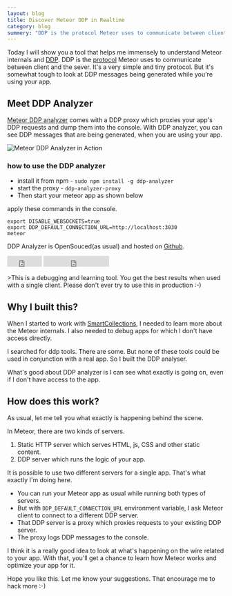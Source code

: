 ```yaml
---
layout: blog
title: Discover Meteor DDP in Realtime
category: blog
summery: "DDP is the protocol Meteor uses to communicate between clients and the server. With the good knowledge of DDP, you can optimise your app for meteor better. I'll show you a tool which will helps you a lot in this process."
---
```


Today I will show you a tool that helps me immensely to understand Meteor internals and [DDP](http://www.meteor.com/blog/2012/03/21/introducing-ddp). 
DDP is the [protocol](http://goo.gl/4N7HrM) Meteor uses to communicate between client and the sever. It's a very simple and tiny protocol. But it's somewhat tough to look at DDP messages being generated while you're using your app. 

## Meet DDP Analyzer
[Meteor DDP analyzer](https://github.com/arunoda/meteor-ddp-analyzer) comes with a DDP proxy which proxies your app's DDP requests and dump them into the console. 
With DDP analyzer, you can see DDP messages that are being generated, when you are using your app.

![Meteor DDP Analyzer in Action](http://i.imgur.com/MiuNxPV.png)

### how to use the DDP analyzer

* install it from npm - `sudo npm install -g ddp-analyzer`
* start the proxy - `ddp-analyzer-proxy`
* Then start your meteor app as shown below

apply these commands in the console.

    export DISABLE_WEBSOCKETS=true
    export DDP_DEFAULT_CONNECTION_URL=http://localhost:3030
    meteor

DDP Analyzer is OpenSouced(as usual) and hosted on [Github](https://github.com/arunoda/meteor-ddp-analyzer).

<iframe src="http://ghbtns.com/github-btn.html?user=arunoda&amp;repo=meteor-ddp-analyzer&amp;type=watch&amp;count=true&amp;size=small" allowtransparency="true" frameborder="0" scrolling="0" width="80px" height="25px">
</iframe>
<iframe src="http://ghbtns.com/github-btn.html?user=arunoda&amp;repo=meteor-ddp-analyzer&amp;type=fork&amp;count=true&amp;size=small" allowtransparency="true" frameborder="0" scrolling="0" width="152px" height="25px">
</iframe>

<p></p>
>This is a debugging and learning tool. You get the best results when used with a single client. Please don't ever try to use this in production :-) 

## Why I built this?
When I started to work with [SmartCollections](http://meteorhacks.com/introducing-smart-collections.html), I needed to learn more about the Meteor internals. I also needed to debug apps for which I don't have access directly. 

I searched for ddp tools. There are some. But none of these tools could be used in conjunction with a real app. So I built the DDP analyser. 

What's good about DDP analyzer is I can see what exactly is going on, even if I don't have access to the app. 

## How does this work?

As usual, let me tell you what exactly is happening behind the scene. 

In Meteor, there are two kinds of servers. 

1. Static HTTP server which serves HTML, js, CSS and other static content. 
2. DDP server which runs the logic of your app. 

It is possible to use two different servers for a single app. That's what exactly I'm doing here.

* You can run your Meteor app as usual while running both types of servers. 
* But with `DDP_DEFAULT_CONNECTION_URL` environment variable, I ask Meteor client to connect to a different DDP server. 
* That DDP server is a proxy which proxies requests to your existing DDP server.
* The proxy logs DDP messages to the console. 

I think it is a really good idea to look at what's happening on the wire related to your app. With that, you'll get a chance to learn how Meteor works and optimize your app for it. 

Hope you like this. Let me know your suggestions. That encourage me to hack more :-)
